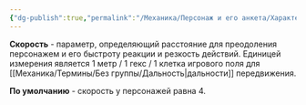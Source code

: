 ```yaml
---
{"dg-publish":true,"permalink":"/Механика/Персонаж и его анкета/Характеристики/Подробнее/Скорость/","noteIcon":"","created":"2025-10-12T10:43:44.414+03:00","updated":"2025-09-24T17:29:31.270+03:00"}
---
```



**Скорость**  - параметр, определяющий расстояние для преодоления персонажем и его быстроту реакции и резкость действий. Единицей измерения является 1 метр / 1 гекс / 1 клетка игрового поля для [[Механика/Термины/Без группы/Дальность\|дальности]] передвижения.

**По умолчанию** - скорость у персонажей равна 4.